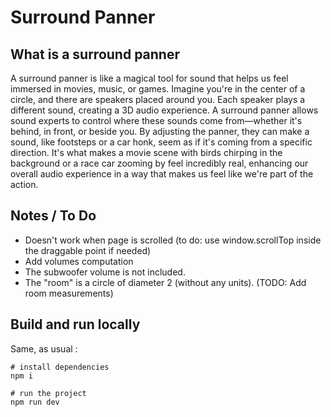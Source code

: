# Surround Panner

## What is a surround panner

A surround panner is like a magical tool for sound that helps us feel immersed in movies, music, or games. Imagine you're in the center of a circle, and there are speakers placed around you. Each speaker plays a different sound, creating a 3D audio experience. A surround panner allows sound experts to control where these sounds come from—whether it's behind, in front, or beside you. By adjusting the panner, they can make a sound, like footsteps or a car honk, seem as if it's coming from a specific direction. It's what makes a movie scene with birds chirping in the background or a race car zooming by feel incredibly real, enhancing our overall audio experience in a way that makes us feel like we're part of the action.

## Notes / To Do

- Doesn't work when page is scrolled (to do: use window.scrollTop inside the draggable point if needed)
- Add volumes computation
- The subwoofer volume is not included.
- The "room" is a circle of diameter 2 (without any units). (TODO: Add room measurements)

## Build and run locally

Same, as usual :

```
# install dependencies
npm i

# run the project
npm run dev
```
